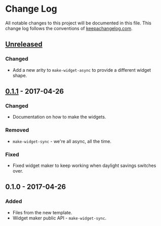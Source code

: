 # Change Log
All notable changes to this project will be documented in this file. This change log follows the conventions of [keepachangelog.com](http://keepachangelog.com/).

## [Unreleased]
### Changed
- Add a new arity to `make-widget-async` to provide a different widget shape.

## [0.1.1] - 2017-04-26
### Changed
- Documentation on how to make the widgets.

### Removed
- `make-widget-sync` - we're all async, all the time.

### Fixed
- Fixed widget maker to keep working when daylight savings switches over.

## 0.1.0 - 2017-04-26
### Added
- Files from the new template.
- Widget maker public API - `make-widget-sync`.

[Unreleased]: https://github.com/your-name/serverlib/compare/0.1.1...HEAD
[0.1.1]: https://github.com/your-name/serverlib/compare/0.1.0...0.1.1
